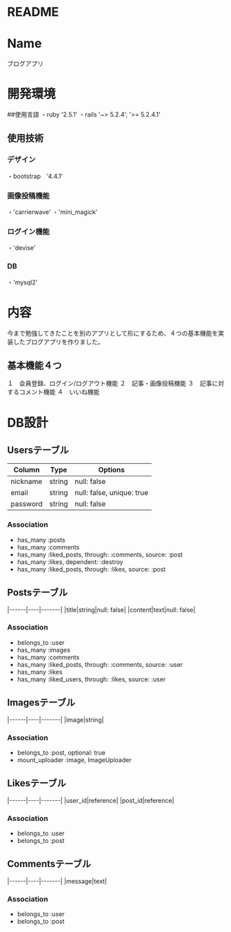 # README

# Name
ブログアプリ 

# 開発環境
##使用言語
・ruby '2.5.1'
・rails '~> 5.2.4', '>= 5.2.4.1'
## 使用技術
### デザイン
・bootstrap　'4.4.1'
### 画像投稿機能
・'carrierwave'
・'mini_magick'
### ログイン機能
・'devise'
### DB
・'mysql2'

# 内容
今まで勉強してきたことを別のアプリとして形にするため、４つの基本機能を実装したブログアプリを作りました。
## 基本機能４つ
１　会員登録、ログイン/ログアウト機能
２　記事・画像投稿機能
３　記事に対するコメント機能
４　いいね機能

# DB設計

## Usersテーブル 
|Column|Type|Options|
|------|----|-------|
|nickname|string|null: false|
|email|string|null: false, unique: true|
|password|string|null: false|
### Association
- has_many :posts
- has_many :comments
- has_many :liked_posts, through: :comments, source: :post
- has_many :likes, dependent: :destroy
- has_many :liked_posts, through: :likes, source: :post

## Postsテーブル
|------|----|-------|
|title|string|null: false|
|content|text|null: false|
### Association
- belongs_to :user
- has_many :images
- has_many :comments
- has_many :liked_posts, through: :comments, source: :user
- has_many :likes
- has_many :liked_users, through: :likes, source: :user

## Imagesテーブル
|------|----|-------|
|image|string|
### Association
- belongs_to :post, optional: true
- mount_uploader :image, ImageUploader

## Likesテーブル
|------|----|-------|
|user_id|reference|
|post_id|reference|
### Association
- belongs_to :user
- belongs_to :post

## Commentsテーブル
|------|----|-------|
|message|text|

### Association
- belongs_to :user
- belongs_to :post
